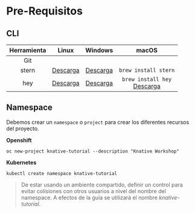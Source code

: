 # Pre-Requisitos

## CLI

| Herramienta | Linux | Windows | macOS |
| :-: | :-: | :-: | :-: |  
| Git | 
| stern | [Descarga](https://github.com/wercker/stern/releases/download/1.11.0/stern_linux_amd64) | [Descarga](https://github.com/wercker/stern/releases/download/1.11.0/stern_windows_amd64.exe) | `brew install stern` |
| hey | [Descarga](https://storage.googleapis.com/hey-release/hey_linux_amd64) | [Descarga](https://storage.googleapis.com/hey-release/hey_windows_amd64) | `brew install hey` <br/>[Descarga](https://storage.googleapis.com/hey-release/hey_windows_amd64) |


## Namespace

Debemos crear un `namespace` o `project` para crear los diferentes recursos del proyecto.

**Openshift**
```console
oc new-project knative-tutorial --description "Knative Workshop"
```
**Kubernetes**
```console
kubectl create namespace knative-tutorial
```
 
 > De estar usando un ambiente compartido, definir un control para evitar colisiones con otros usuarios a nivel del nombre del namespace. A efectos de la guía se utilizará el nombre *knative-tutorial*. 
